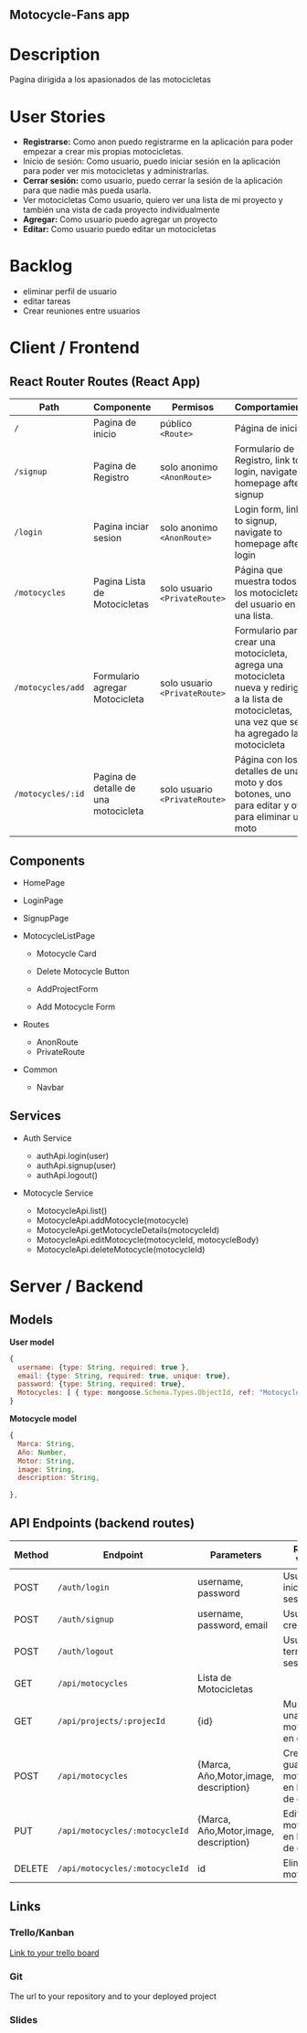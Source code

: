 ##  Motocycle-Fans app

# Description 

Pagina dirigida  a los apasionados de las motocicletas

# User Stories

- **Registrarse:** Como anon puedo registrarme en la aplicación para poder empezar a crear mis      propias motocicletas.
- Inicio de sesión: Como usuario, puedo iniciar sesión en la aplicación para poder ver mis motocicletas y administrarlas.
- **Cerrar sesión:** como usuario, puedo cerrar la sesión de la aplicación para que nadie más pueda usarla.
- Ver motocicletas Como usuario, quiero ver una lista de mi proyecto y también una vista de cada proyecto individualmente
- **Agregar:**  Como usuario puedo agregar un proyecto
- **Editar:**  Como usuario puedo editar un motocicletas

 #  Backlog
  - eliminar perfil de usuario
  - editar tareas
  - Crear reuniones entre usuarios


# Client / Frontend


## React Router Routes (React App)
| Path                      | Componente            | Permisos                 | Comportamiento                                                     |
| ------------------------- | -------------------- | --------------------------- | ------------------------------------------------------------ |
| `/`                       | Pagina de inicio            | público `<Route>`            | Página de inicio                                                    |
| `/signup`                 | Pagina de Registro           | solo anonimo `<AnonRoute>`    | Formulario de Registro, link to login, navigate to homepage after signup |
| `/login`                  | Pagina inciar sesion           | solo anonimo `<AnonRoute>`     | Login form, link to signup, navigate to homepage after login |
| `/motocycles`               | Pagina Lista de Motocicletas    | solo usuario `<PrivateRoute>`  | Página que muestra todos los motocicletas del usuario en una lista.                |
| `/motocycles/add`           | Formulario agregar Motocicleta      | solo usuario  `<PrivateRoute>`  |Formulario para crear una motocicleta, agrega una motocicleta nueva y redirige a la lista de motocicletas, una vez que se ha agregado la motocicleta |
| `/motocycles/:id`           | Pagina de detalle de una motocicleta   | solo usuario `<PrivateRoute>`  | Página con los detalles de una moto y dos botones, uno para editar y otro para eliminar una moto  |


## Components

- HomePage
 
- LoginPage

- SignupPage

- MotocycleListPage  
  * Motocycle Card
  * Delete Motocycle Button
  * <Link>  AddProjectForm

  * Add Motocycle Form

- Routes
  * AnonRoute
  * PrivateRoute

- Common
  * Navbar 

## Services

- Auth Service
  - authApi.login(user)
  - authApi.signup(user)
  - authApi.logout()

- Motocycle Service
  - MotocycleApi.list()
  - MotocycleApi.addMotocycle(motocycle)
  - MotocycleApi.getMotocycleDetails(motocycleId)
  - MotocycleApi.editMotocycle(motocycleId, motocycleBody)
  - MotocycleApi.deleteMotocycle(motocycleId)

# Server / Backend


## Models

**User model**

```javascript
{
  username: {type: String, required: true },
  email: {type: String, required: true, unique: true},
  password: {type: String, required: true},
  Motocycles: [ { type: mongoose.Schema.Types.ObjectId, ref: "Motocycle" } ]
}
```

**Motocycle model**

```javascript
{
  Marca: String,
  Año: Number,
  Motor: String,
  image: String,
  description: String,
  
},
```

## API Endpoints (backend routes)

| Method | Endpoint         | Parameters                         | Return Value |
| ------ | ---------------- | ---------------------------------- | ------------ |
| POST   | `/auth/login`    | username, password                 | Usuario ha iniciado sesion |
| POST   | `/auth/signup`   | username, password, email          | Usuario creado |
| POST   | `/auth/logout`   |                                    | Usuario ha terminado sesion   |
| GET    | `/api/motocycles`                                     | Lista de Motocicletas|
| GET    | `/api/projects/:projecId`| {id}                       | Muestra una motocicleta en detalle |
| POST   | `/api/motocycles` | {Marca, Año,Motor,image, description} | Crea y guarda una motocicleta en la base de datos  
| PUT    | `/api/motocycles/:motocycleId` | {Marca, Año,Motor,image, description}              |  Edita una motocicleta en la base de datos      
| DELETE | `/api/motocycles/:motocycleId` | id                   | Elimina una motocicleta    |


## Links

### Trello/Kanban

[Link to your trello board](https://trello.com/b/KniClov1/moto)

### Git

The url to your repository and to your deployed project

### Slides

